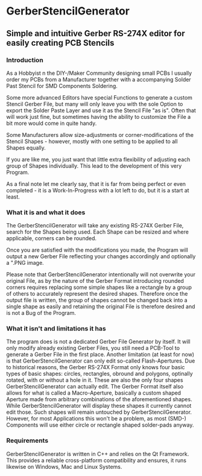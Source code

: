 # GerberStencilGenerator
Simple and intuitive Gerber RS-274X editor for easily creating PCB Stencils
---
### Introduction

As a Hobbyist n the DIY-/Maker Community designing small PCBs I usually order my PCBs from a Manufacturer together with a accompanying Solder Past Stencil for SMD Components Soldering.

Some more advanced Editors have special Functions to generate a custom Stencil Gerber File, but many will only leave you with the sole Option to export the Solder Paste Layer and use it as the Stencil File "as is". 
Often that will work just fine, but sometimes having the ability to customize the File a bit more would come in quite handy.

Some Manufacturers allow size-adjustments or corner-modifications of the Stencil Shapes - however, mostly with one setting to be applied to all Shapes equally.

If you are like me, you just want that little extra flexibility of adjusting each group of Shapes individually. This lead to the development of this very Program.

As a final note let me clearly say, that it is far from being perfect or even completed - it is a Work-In-Progress with a lot left to do, but it is a start at least. 

### What it is and what it does
The GerberStencilGenerator will take any existing RS-274X Gerber File, search for the Shapes being used.
Each Shape can be resized and where applicable, corners can be rounded. 

Once you are satisfied with the modifications you made, the Program will output a new Gerber File reflecting your changes accordingly and optionally a ".PNG image.

Please note that GerberStencilGenerator intentionally will not overwrite your original File, as by the nature of the Gerber Format introducing rounded corners requires replacing some simple shapes like a rectangle by a group of others to accurately represent the desired shapes. Therefore once the output file is written, the group of shapes cannot be changed back into a single shape as easily and retaining the original File is therefore desired and is not a Bug of the Program.

### What it isn't and limitations it has
The program does is not a dedicated Gerber File Generator by itself. It will only modify already existing Gerber Files, you still need a PCB-Tool to generate a Gerber File in the first place.
Another limitation (at least for now) is that GerberStencilGenerator can only edit so-called Flash-Apertures.
Due to historical reasons, the Gerber RS-274X Format only knows four basic types of basic shapes: circles, rectangles, obround and polygons, optinally rotated, with or without a hole in it.
These are also the only four shapes GerberStencilGenerator can actually edit. The Gerber Format itself also allows for what is called a Macro-Aperture, basically a custom shaped Aperture made from arbitrary combinations of the aforementioned shapes.
While GerberStencilGenerator will display these shapes it currently cannot edit those. Such shapes will remain untouched by GerberStencilGenerator. However, for most Applications this won't be a problem, as most (SMD-) Components will use either circle or rectangle shaped solder-pads anyway.

### Requirements
GerberStencilGenerator is written in C++ and relies on the Qt Framework.
This provides a reliable cross-platform compatibility and ensures, it runs likewise on Windows, Mac and Linux Systems.
